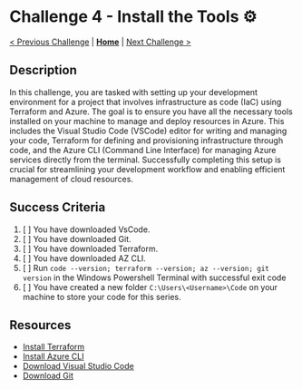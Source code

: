 # Challenge 4 - Install the Tools ⚙️

[< Previous Challenge](./challenge3.md) | **[Home](./introduction.md)** | [Next Challenge >](./challenge5.md)

## Description

In this challenge, you are tasked with setting up your development environment for a project that involves infrastructure as code (IaC) using Terraform and Azure. The goal is to ensure you have all the necessary tools installed on your machine to manage and deploy resources in Azure. This includes the Visual Studio Code (VSCode) editor for writing and managing your code, Terraform for defining and provisioning infrastructure through code, and the Azure CLI (Command Line Interface) for managing Azure services directly from the terminal. Successfully completing this setup is crucial for streamlining your development workflow and enabling efficient management of cloud resources.

## Success Criteria

1. [ ] You have downloaded VsCode.
2. [ ] You have downloaded Git.
3. [ ] You have downloaded Terraform.
4. [ ] You have downloaded AZ CLI.
5. [ ] Run `code --version; terraform --version; az --version; git version` in the Windows Powershell Terminal with successful exit code
6. [ ] You have created a new folder `C:\Users\<Username>\Code` on your machine to store your code for this series.

## Resources

- [Install Terraform](https://developer.hashicorp.com/terraform/install)
- [Install Azure CLI](https://docs.microsoft.com/en-us/cli/azure/install-azure-cli-windows?tabs=azure-cli)
- [Download Visual Studio Code](https://code.visualstudio.com/download)
- [Download Git](https://git-scm.com/downloads)
